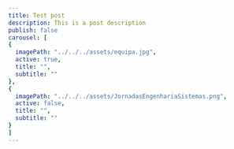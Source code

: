 ```yaml
---
title: Test post
description: This is a post description
publish: false
carousel: [
{
  imagePath: "../../../assets/equipa.jpg",
  active: true,
  title: "", 
  subtitle: ""
},
{
  imagePath: "../../../assets/JornadasEngenhariaSistemas.png",
  active: false,
  title: "",
  subtitle: ""
}
]
---
```

